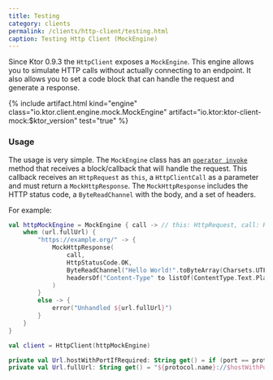 ```yaml
---
title: Testing
category: clients
permalink: /clients/http-client/testing.html
caption: Testing Http Client (MockEngine) 
---
```


Since Ktor 0.9.3 the `HttpClient` exposes a `MockEngine`.
This engine allows you to simulate HTTP calls without actually connecting to an endpoint.
It also allows you to set a code block that can handle the request and generate a response.

{% include artifact.html kind="engine" class="io.ktor.client.engine.mock.MockEngine" artifact="io.ktor:ktor-client-mock:$ktor_version" test="true" %}

### Usage

The usage is very simple.
The `MockEngine` class has an [`operator invoke`](https://kotlinlang.org/docs/reference/operator-overloading.html#invoke) method
that receives a block/callback that will handle the request.
This callback receives an `HttpRequest` as `this`, a `HttpClientCall` as a parameter and must return a `MockHttpResponse`.
The `MockHttpResponse` includes the HTTP status code, a `ByteReadChannel` with the body, and a set of headers.

For example:

```kotlin
val httpMockEngine = MockEngine { call -> // this: HttpRequest, call: HttpClientCall
    when (url.fullUrl) {
        "https://example.org/" -> {
            MockHttpResponse(
                call,
                HttpStatusCode.OK,
                ByteReadChannel("Hello World!".toByteArray(Charsets.UTF_8)),
                headersOf("Content-Type" to listOf(ContentType.Text.Plain.toString()))
            )
        }
        else -> {
            error("Unhandled ${url.fullUrl}")
        }
    }
}

val client = HttpClient(httpMockEngine)

private val Url.hostWithPortIfRequired: String get() = if (port == protocol.defaultPort) host else hostWithPort
private val Url.fullUrl: String get() = "${protocol.name}://$hostWithPortIfRequired$fullPath"
```
